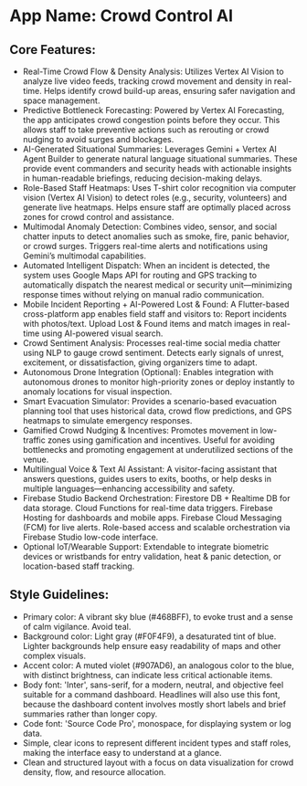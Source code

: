 # **App Name**: Crowd Control AI

## Core Features:

- Real-Time Crowd Flow & Density Analysis: Utilizes Vertex AI Vision to analyze live video feeds, tracking crowd movement and density in real-time. Helps identify crowd build-up areas, ensuring safer navigation and space management.
- Predictive Bottleneck Forecasting: Powered by Vertex AI Forecasting, the app anticipates crowd congestion points before they occur. This allows staff to take preventive actions such as rerouting or crowd nudging to avoid surges and blockages.
- AI-Generated Situational Summaries: Leverages Gemini + Vertex AI Agent Builder to generate natural language situational summaries. These provide event commanders and security heads with actionable insights in human-readable briefings, reducing decision-making delays.
- Role-Based Staff Heatmaps: Uses T-shirt color recognition via computer vision (Vertex AI Vision) to detect roles (e.g., security, volunteers) and generate live heatmaps. Helps ensure staff are optimally placed across zones for crowd control and assistance.
- Multimodal Anomaly Detection: Combines video, sensor, and social chatter inputs to detect anomalies such as smoke, fire, panic behavior, or crowd surges. Triggers real-time alerts and notifications using Gemini’s multimodal capabilities.
- Automated Intelligent Dispatch: When an incident is detected, the system uses Google Maps API for routing and GPS tracking to automatically dispatch the nearest medical or security unit—minimizing response times without relying on manual radio communication.
- Mobile Incident Reporting + AI-Powered Lost & Found: A Flutter-based cross-platform app enables field staff and visitors to: Report incidents with photos/text. Upload Lost & Found items and match images in real-time using AI-powered visual search.
- Crowd Sentiment Analysis: Processes real-time social media chatter using NLP to gauge crowd sentiment. Detects early signals of unrest, excitement, or dissatisfaction, giving organizers time to adapt.
- Autonomous Drone Integration (Optional): Enables integration with autonomous drones to monitor high-priority zones or deploy instantly to anomaly locations for visual inspection.
- Smart Evacuation Simulator: Provides a scenario-based evacuation planning tool that uses historical data, crowd flow predictions, and GPS heatmaps to simulate emergency responses.
- Gamified Crowd Nudging & Incentives: Promotes movement in low-traffic zones using gamification and incentives. Useful for avoiding bottlenecks and promoting engagement at underutilized sections of the venue.
- Multilingual Voice & Text AI Assistant: A visitor-facing assistant that answers questions, guides users to exits, booths, or help desks in multiple languages—enhancing accessibility and safety.
- Firebase Studio Backend Orchestration: Firestore DB + Realtime DB for data storage. Cloud Functions for real-time data triggers. Firebase Hosting for dashboards and mobile apps. Firebase Cloud Messaging (FCM) for live alerts. Role-based access and scalable orchestration via Firebase Studio low-code interface.
- Optional IoT/Wearable Support: Extendable to integrate biometric devices or wristbands for entry validation, heat & panic detection, or location-based staff tracking.

## Style Guidelines:

- Primary color: A vibrant sky blue (#468BFF), to evoke trust and a sense of calm vigilance. Avoid teal.
- Background color: Light gray (#F0F4F9), a desaturated tint of blue. Lighter backgrounds help ensure easy readability of maps and other complex visuals.
- Accent color: A muted violet (#907AD6), an analogous color to the blue, with distinct brightness, can indicate less critical actionable items.
- Body font: 'Inter', sans-serif, for a modern, neutral, and objective feel suitable for a command dashboard. Headlines will also use this font, because the dashboard content involves mostly short labels and brief summaries rather than longer copy.
- Code font: 'Source Code Pro', monospace, for displaying system or log data.
- Simple, clear icons to represent different incident types and staff roles, making the interface easy to understand at a glance.
- Clean and structured layout with a focus on data visualization for crowd density, flow, and resource allocation.